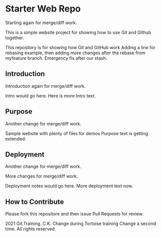 # Starter Web Repo

Starting again for merge/diff work.

This is a simple website project for showing how
to use Git and Github together.

This repository is for showing how Git and GitHub work
Adding a line for rebasing example, then adding more changes after the 
rebase from myfeature branch. Emergency fix after our stash.

## Introduction

Introduction again for merge/diff work.

Intro would go here.
Here is more Intro text.

## Purpose

Another change for merge/diff work.

Sample website with plenty of files for demos
Purpose text is getting extended.

## Deployment

Another change for merge/diff work.

More changes for merge/diff work.

Deployment notes would go here.
More deployment text now.

## How to Contribute

Please fork this repositore and then issue Pull Requests for review.

2021 Git.Training. C.K. 
Change during Tortoise training
Change a second time.
All rights reserved.

